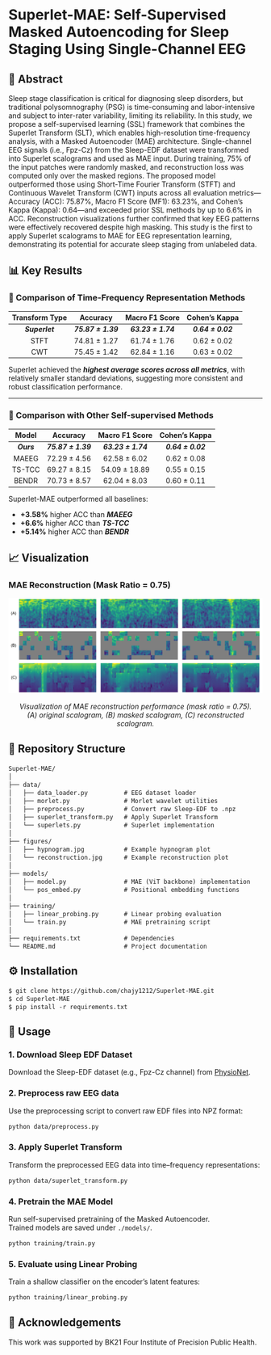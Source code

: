 # Superlet-MAE: Self-Supervised Masked Autoencoding for Sleep Staging Using Single-Channel EEG


## 🚀 Abstract
Sleep stage classification is critical for diagnosing sleep disorders, but traditional polysomnography (PSG) is time-consuming and labor-intensive and subject to inter-rater variability, limiting its reliability.
In this study, we propose a self-supervised learning (SSL) framework that combines the Superlet Transform (SLT), which enables high-resolution time-frequency analysis, with a Masked Autoencoder (MAE) architecture.
Single-channel EEG signals (i.e., Fpz-Cz) from the Sleep-EDF dataset were transformed into Superlet scalograms and used as MAE input.
During training, 75% of the input patches were randomly masked, and reconstruction loss was computed only over the masked regions.
The proposed model outperformed those using Short-Time Fourier Transform (STFT) and Continuous Wavelet Transform (CWT) inputs across all evaluation metrics—Accuracy (ACC): 75.87%, Macro F1 Score (MF1): 63.23%, and Cohen’s Kappa (Kappa): 0.64—and exceeded prior SSL methods by up to 6.6% in ACC.
Reconstruction visualizations further confirmed that key EEG patterns were effectively recovered despite high masking.
This study is the first to apply Superlet scalograms to MAE for EEG representation learning, demonstrating its potential for accurate sleep staging from unlabeled data.


## 📊 Key Results

### 🔹 Comparison of Time-Frequency Representation Methods
| Transform Type |      Accuracy      |   Macro F1 Score   |   Cohen’s Kappa   |
|:--------------:|:------------------:|:------------------:|:-----------------:|
| **_Superlet_** | **_75.87 ± 1.39_** | **_63.23 ± 1.74_** | **_0.64 ± 0.02_** |
|      STFT      |    74.81 ± 1.27    |    61.74 ± 1.76    |    0.62 ± 0.02    |
|      CWT       |    75.45 ± 1.42    |    62.84 ± 1.16    |    0.63 ± 0.02    |

Superlet achieved the **_highest average scores across all metrics_**, with relatively smaller standard deviations, suggesting more consistent and robust classification performance.

---

### 🔹 Comparison with Other Self-supervised Methods
| Model      |      Accuracy      |   Macro F1 Score   |   Cohen’s Kappa   |
|:----------:|:------------------:|:------------------:|:-----------------:|
| **_Ours_** | **_75.87 ± 1.39_** | **_63.23 ± 1.74_** | **_0.64 ± 0.02_** |
| MAEEG      |    72.29 ± 4.56    |    62.58 ± 6.02    |    0.62 ± 0.08    |
| TS-TCC     |    69.27 ± 8.15    |   54.09 ± 18.89    |    0.55 ± 0.15    |
| BENDR      |    70.73 ± 8.57    |    62.04 ± 8.03    |    0.60 ± 0.11    |

Superlet-MAE outperformed all baselines:  
- **+3.58%** higher ACC than **_MAEEG_**
- **+6.6%** higher ACC than **_TS-TCC_** 
- **+5.14%** higher ACC than **_BENDR_**


## 📈 Visualization

### MAE Reconstruction (Mask Ratio = 0.75)
<p align="center">
  <img src="./figures/reconstruction.jpg" width="900"/>
</p>
<p align="center">
  <em>Visualization of MAE reconstruction performance (mask ratio = 0.75).<br>
  (A) original scalogram, (B) masked scalogram, (C) reconstructed scalogram.</em>
</p>


## 📂 Repository Structure
```
Superlet-MAE/
│
├── data/
│   ├── data_loader.py          # EEG dataset loader
│   ├── morlet.py               # Morlet wavelet utilities
│   ├── preprocess.py           # Convert raw Sleep-EDF to .npz
│   ├── superlet_transform.py   # Apply Superlet Transform
│   └── superlets.py            # Superlet implementation
│
├── figures/
│   ├── hypnogram.jpg           # Example hypnogram plot
│   └── reconstruction.jpg      # Example reconstruction plot
│
├── models/
│   ├── model.py                # MAE (ViT backbone) implementation
│   └── pos_embed.py            # Positional embedding functions
│
├── training/
│   ├── linear_probing.py       # Linear probing evaluation
│   └── train.py                # MAE pretraining script
│
├── requirements.txt            # Dependencies
└── README.md                   # Project documentation
```


## ⚙️ Installation
```
$ git clone https://github.com/chajy1212/Superlet-MAE.git
$ cd Superlet-MAE
$ pip install -r requirements.txt
```


## 🏃 Usage

### 1. Download Sleep EDF Dataset  
Download the Sleep-EDF dataset (e.g., Fpz-Cz channel) from [PhysioNet](https://www.physionet.org/content/sleep-edfx/1.0.0/).

### 2. Preprocess raw EEG data  
Use the preprocessing script to convert raw EDF files into NPZ format:
```bash
python data/preprocess.py
```

### 3. Apply Superlet Transform
Transform the preprocessed EEG data into time–frequency representations:
```bash
python data/superlet_transform.py
```

### 4. Pretrain the MAE Model
Run self-supervised pretraining of the Masked Autoencoder.  
Trained models are saved under `./models/`.
```bash
python training/train.py
```

### 5. Evaluate using Linear Probing
Train a shallow classifier on the encoder’s latent features:
```bash
python training/linear_probing.py
```


## 📌 Acknowledgements

This work was supported by BK21 Four Institute of Precision Public Health.
